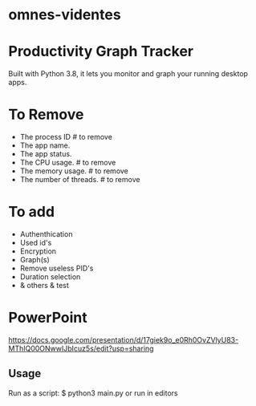 # omnes-videntes
# Productivity Graph Tracker

Built with Python 3.8, it lets you monitor and graph your running desktop apps.

# To Remove

- The process ID # to remove
- The app name.
- The app status.
- The CPU usage. # to remove
- The memory usage. # to remove
- The number of threads. # to remove

# To add

- Authenthication
- Used id's
- Encryption 
- Graph(s)
- Remove useless PID's
- Duration selection
- & others & test

# PowerPoint
https://docs.google.com/presentation/d/17giek9o_e0Rh0OvZVlyU83-MThIQ00ONwwIJbIcuz5s/edit?usp=sharing

## Usage

Run as a script:
$ python3 main.py
or run in  editors

